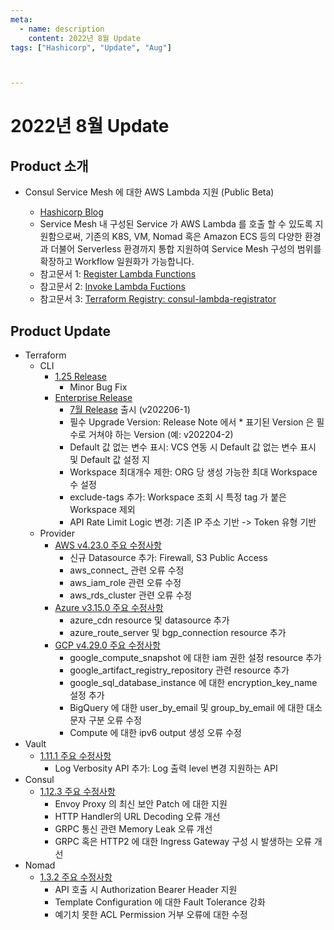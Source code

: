 ```yaml
---
meta:
  - name: description
    content: 2022년 8월 Update
tags: ["Hashicorp", "Update", "Aug"]



---
```


# 2022년 8월 Update



## Product 소개

- Consul Service Mesh 에 대한 AWS Lambda 지원 (Public Beta)

  - [Hashicorp Blog](https://www.hashicorp.com/blog/consul-service-mesh-support-for-aws-lambda-now-in-public-beta)
  - Service Mesh 내 구성된 Service 가 AWS Lambda 를 호출 할 수 있도록 지원함으로써, 기존의 K8S, VM, Nomad 혹은 Amazon ECS 등의 다양한 환경과 더불어 Serverless 환경까지 통합 지원하여 Service Mesh 구성의 범위를 확장하고 Workflow 일원화가 가능합니다.
  - 참고문서 1: [Register Lambda Functions](https://www.consul.io/docs/lambda/registration)
  - 참고문서 2: [Invoke Lambda Fuctions](https://www.consul.io/docs/lambda/invocation)
  - 참고문서 3: [Terraform Registry: consul-lambda-registrator](https://registry.terraform.io/modules/hashicorp/consul-lambda-registrator/aws/0.1.0-alpha2)
  


## Product Update

- Terraform
  - CLI
    - [1.25 Release](https://github.com/hashicorp/terraform/releases/tag/v1.2.5)
      - Minor Bug Fix
    - [Enterprise Release](https://www.terraform.io/enterprise/releases)
      - [7월 Release](https://www.terraform.io/enterprise/releases/2022/v202207-2) 출시 (v202206-1)
      - 필수 Upgrade Version: Release Note 에서 * 표기된 Version 은 필수로 거쳐야 하는 Version (예: v202204-2)
      - Default 값 없는 변수 표시: VCS 연동 시 Default 값 없는 변수 표시 및 Default 값 설정 지
      - Workspace 최대개수 제한: ORG 당 생성 가능한 최대 Workspace 수 설정 
      - exclude-tags 추가: Workspace 조회 시 특정 tag 가 붙은 Workspace 제외 
      - API Rate Limit Logic 변경: 기존 IP 주소 기반 -> Token 유형 기반
  - Provider
    - [AWS v4.23.0 주요 수정사항](https://github.com/hashicorp/terraform-provider-aws/releases/tag/v4.23.0)
      - 신규 Datasource 추가: Firewall, S3 Public Access
      - aws_connect_ 관련 오류 수정
      - aws_iam_role 관련 오류 수정
      - aws_rds_cluster 관련 오류 수정 
    - [Azure v3.15.0 주요 수정사항](https://github.com/hashicorp/terraform-provider-azurerm/releases/tag/v3.15.0)
      - azure_cdn resource 및 datasource 추가
      - azure_route_server 및 bgp_connection resource 추가
    - [GCP v4.29.0 주요 수정사항](https://github.com/hashicorp/terraform-provider-google/releases/tag/v4.29.0)
      - google_compute_snapshot 에 대한 iam 권한 설정 resource 추가
      - google_artifact_registry_repository 관련 resource 추가
      - google_sql_database_instance 에 대한 encryption_key_name 설정 추가
      - BigQuery 에 대한 user_by_email 및 group_by_email 에 대한 대소문자 구분 오류 수정
      - Compute 에 대한 ipv6 output 생성 오류 수정
- Vault
  - [1.11.1 주요 수정사항](https://github.com/hashicorp/vault/blob/main/CHANGELOG.md#1111)
    - Log Verbosity API 추가: Log 출력 level 변경 지원하는 API
- Consul
  - [1.12.3 주요 수정사항](https://github.com/hashicorp/consul/releases/tag/v1.12.3)
    - Envoy Proxy 의 최신 보안 Patch 에 대한 지원
    - HTTP Handler의 URL Decoding 오류 개선
    - GRPC 통신 관련 Memory Leak 오류 개선
    - GRPC 혹은 HTTP2 에 대한 Ingress Gateway 구성 시 발생하는 오류 개선
- Nomad
  - [1.3.2 주요 수정사항](https://github.com/hashicorp/nomad/releases/tag/v1.3.2)
    - API 호출 시 Authorization Bearer Header 지원
    - Template Configuration 에 대한 Fault Tolerance 강화
    - 예기치 못한 ACL Permission 거부 오류에 대한 수정 
